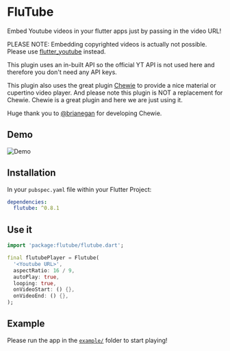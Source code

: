 # FluTube

Embed Youtube videos in your flutter apps just by passing in the video URL!

PLEASE NOTE: Embedding copyrighted videos is actually not possible. Please use [flutter_youtube](https://pub.dartlang.org/packages/flutter_youtube) instead.

This plugin uses an in-built API so the official YT API is not used here and therefore you don't need any API keys.

This plugin also uses the great plugin [Chewie](https://github.com/brianegan/chewie) to provide a nice material or cupertino video player. And please note this plugin is NOT a replacement for Chewie. Chewie is a great plugin and here we are just using it.

Huge thank you to [@brianegan](https://github.com/brianegan) for developing Chewie.

## Demo

![Demo](https://github.com/ja2375/FluTube/raw/master/example/Screenshot.jpg)

## Installation

In your `pubspec.yaml` file within your Flutter Project: 

```yaml
dependencies:
  flutube: ^0.8.1
```

## Use it

```dart
import 'package:flutube/flutube.dart';

final flutubePlayer = Flutube(
  '<Youtube URL>',
  aspectRatio: 16 / 9,
  autoPlay: true,
  looping: true,
  onVideoStart: () {},
  onVideoEnd: () {},
);
```

## Example

Please run the app in the [`example/`](https://github.com/ja2375/FluTube/tree/master/example) folder to start playing!
